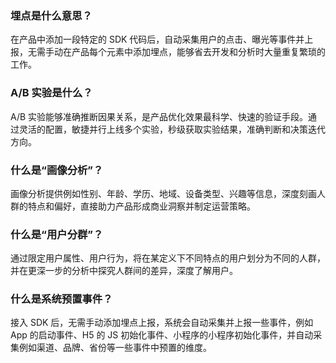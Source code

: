 ### 埋点是什么意思？
在产品中添加一段特定的 SDK 代码后，自动采集用户的点击、曝光等事件并上报，无需手动在产品每个元素中添加埋点，能够省去开发和分析时大量重复繁琐的工作。

### A/B 实验是什么？
A/B 实验能够准确推断因果关系，是产品优化效果最科学、快速的验证手段。通过灵活的配置，敏捷并⾏上线多个实验，秒级获取实验结果，准确判断和决策迭代方向。

### 什么是“画像分析”？
画像分析提供例如性别、年龄、学历、地域、设备类型、兴趣等信息，深度刻画人群的特点和偏好，直接助力产品形成商业洞察并制定运营策略。

### 什么是“用户分群”？
通过限定用户属性、用户行为，将在某定义下不同特点的用户划分为不同的人群，并在更深一步的分析中探究人群间的差异，深度了解用户。

### 什么是系统预置事件？
接入 SDK 后，无需手动添加埋点上报，系统会自动采集并上报一些事件，例如 App 的启动事件、H5 的 JS 初始化事件、小程序的小程序初始化事件，并自动采集例如渠道、品牌、省份等一些事件中预置的维度。
